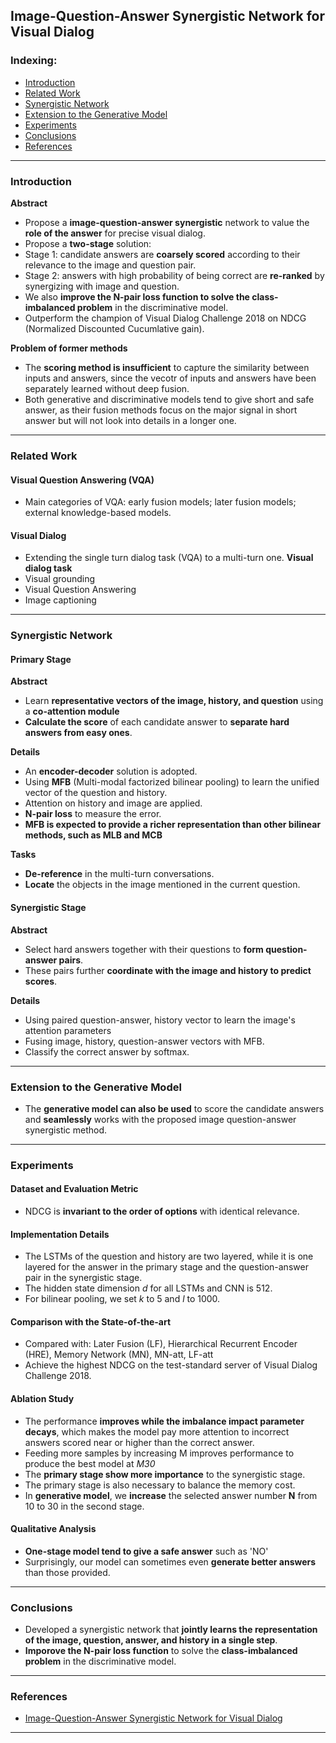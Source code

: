 ## Image-Question-Answer Synergistic Network for Visual Dialog

### Indexing:
- [Introduction](#Introduction)
- [Related Work](#Related-Work)
- [Synergistic Network](#Synergistic-Network)
- [Extension to the Generative Model](#Extension-to-the-Generative-Model)
- [Experiments](#Experiments)
- [Conclusions](#Conclusions)
- [References](#References)

---
### Introduction
**Abstract**
- Propose a **image-question-answer synergistic** network to value the **role of the answer** for precise visual dialog.
- Propose a **two-stage** solution:
- Stage 1: candidate answers are **coarsely scored** according to their relevance to the image and question pair.
- Stage 2: answers with high probability of being correct are **re-ranked** by synergizing with image and question.
- We also **improve the N-pair loss function to solve the class-imbalanced problem** in the discriminative model.
- Outperform the champion of Visual Dialog Challenge 2018 on NDCG (Normalized Discounted Cucumlative gain).

**Problem of former methods**
- The **scoring method is insufficient** to capture the similarity between inputs and answers, since the vecotr of inputs and answers have been separately learned without deep fusion.
- Both generative and discriminative models tend to give short and safe answer, as their fusion methods focus on the major signal in short answer but will not look into details in a longer one.

---
### Related Work
#### Visual Question Answering (VQA)
- Main categories of VQA: early fusion models; later fusion models; external knowledge-based models.

#### Visual Dialog
- Extending the single turn dialog task (VQA) to a multi-turn one.
**Visual dialog task**
- Visual grounding
- Visual Question Answering
- Image captioning

---
### Synergistic Network
#### Primary Stage
**Abstract**
- Learn **representative vectors of the image, history, and question** using a **co-attention module**
- **Calculate the score** of each candidate answer to **separate hard answers from easy ones**.

**Details**
- An **encoder-decoder** solution is adopted.
- Using **MFB** (Multi-modal factorized bilinear pooling) to learn the unified vector of the question and history.
- Attention on history and image are applied.
- **N-pair loss** to measure the error.
- **MFB is expected to provide a richer representation than other bilinear methods, such as MLB and MCB**

**Tasks**
- **De-reference** in the multi-turn conversations.
- **Locate** the objects in the image mentioned in the current question.

#### Synergistic Stage
**Abstract**
- Select hard answers together with their questions to **form question-answer pairs**.
- These pairs further **coordinate with the image and history to predict scores**.

**Details**
- Using paired question-answer, history vector to learn the image's attention parameters
- Fusing image, history, question-answer vectors with MFB.
- Classify the correct answer by softmax.

---
### Extension to the Generative Model
- The **generative model can also be used** to score the candidate answers and **seamlessly** works with the proposed image question-answer synergistic method.

---
### Experiments
#### Dataset and Evaluation Metric
- NDCG is **invariant to the order of options** with identical relevance.

#### Implementation Details
- The LSTMs of the question and history are two layered, while it is one layered for the answer in the primary stage and the question-answer pair in the synergistic stage.
- The hidden state dimension *d* for all LSTMs and CNN is 512.
- For bilinear pooling, we set *k* to 5 and *l* to 1000.

#### Comparison with the State-of-the-art
- Compared with: Later Fusion (LF), Hierarchical Recurrent Encoder (HRE), Memory Network (MN), MN-att, LF-att
- Achieve the highest NDCG on the test-standard server of Visual Dialog Challenge 2018.

#### Ablation Study
- The performance **improves while the imbalance impact parameter decays**, which makes the model pay more attention to incorrect answers scored near or higher than the correct answer. 
- Feeding more samples by increasing M improves performance to produce the best model at *M30*
- The **primary stage show more importance** to the synergistic stage.
- The primary stage is also necessary to balance the memory cost.
- In **generative model**, we **increase** the selected answer number **N** from 10 to 30 in the second stage.

#### Qualitative Analysis
- **One-stage model tend to give a safe answer** such as 'NO'
- Surprisingly, our model can sometimes even **generate better answers** than those provided.

---
### Conclusions
- Developed a synergistic network that **jointly learns the representation of the image, question, answer, and history in a single step**.
- **Imporove the N-pair loss function** to solve the **class-imbalanced problem** in the discriminative model.

---
### References
- [Image-Question-Answer Synergistic Network for Visual Dialog](https://arxiv.org/pdf/1902.09774.pdf)
---
